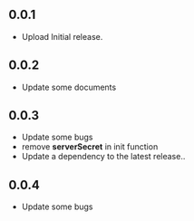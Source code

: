 ## 0.0.1

* Upload Initial release.

## 0.0.2

* Update some documents

## 0.0.3

* Update some bugs
* remove **serverSecret** in init function
* Update a dependency to the latest release..

## 0.0.4

* Update some bugs